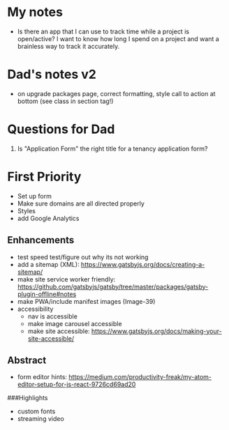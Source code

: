 # My notes
- Is there an app that I can use to track time while a project is open/active? I want to know how long I spend on a project and want a brainless way to track it accurately.

# Dad's notes v2
- on upgrade packages page, correct formatting, style call to action at bottom (see class in section tag!)

# Questions for Dad
1. Is "Application Form" the right title for a tenancy application form?

# First Priority
* Set up form
* Make sure domains are all directed properly
* Styles
* add Google Analytics

## Enhancements
* test speed test/figure out why its not working
* add a sitemap (XML): https://www.gatsbyjs.org/docs/creating-a-sitemap/
* make site service worker friendly: https://github.com/gatsbyjs/gatsby/tree/master/packages/gatsby-plugin-offline#notes
* make PWA/include manifest images (Image-39)
* accessibility
    * nav is accessible
    * make image carousel accessible
    * make site accessible: https://www.gatsbyjs.org/docs/making-your-site-accessible/

## Abstract
- form editor hints: https://medium.com/productivity-freak/my-atom-editor-setup-for-js-react-9726cd69ad20

###Highlights
- custom fonts
- streaming video
